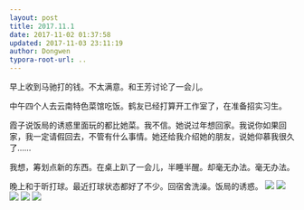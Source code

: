 ```yaml
---
layout: post
title: 2017.11.1
date: 2017-11-02 01:37:58
updated: 2017-11-03 23:11:19
author: Dongwen
typora-root-url: ..
---
```




早上收到马驰打的钱。不太满意。和王芳讨论了一会儿。

中午四个人去云南特色菜馆吃饭。鹤友已经打算开工作室了，在准备招实习生。

霞子说饭局的诱惑里面玩的都比她菜。我不信。她说过年想回家。我说你如果回家，我一定请假回去，不管有什么事情。她还给我介绍她的朋友，说她仰慕我很久了……

我想，筹划点新的东西。在桌上趴了一会儿，半睡半醒。却毫无办法。毫无办法。

晚上和于昕打球。最近打球状态都好了不少。回宿舍洗澡。饭局的诱惑。     ![](/img/in-post/p46363679.jpg)
![](/img/in-post/p46363678.jpg)
![](/img/in-post/p46363677.jpg)
![](/img/in-post/p46363681.jpg)
![](/img/in-post/p46363698.jpg)
